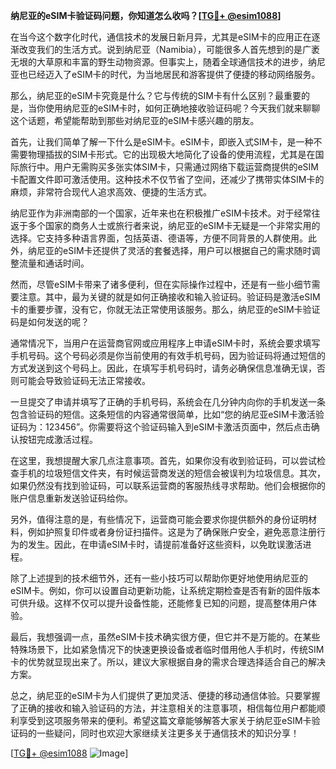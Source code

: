 **纳尼亚的eSIM卡验证码问题，你知道怎么收吗？[[TG💪+ @esim1088](https://t.me/s/esim1088)]**

在当今这个数字化时代，通信技术的发展日新月异，尤其是eSIM卡的应用正在逐渐改变我们的生活方式。说到纳尼亚（Namibia），可能很多人首先想到的是广袤无垠的大草原和丰富的野生动物资源。但事实上，随着全球通信技术的进步，纳尼亚也已经迈入了eSIM卡的时代，为当地居民和游客提供了便捷的移动网络服务。

那么，纳尼亚的eSIM卡究竟是什么？它与传统的SIM卡有什么区别？最重要的是，当你使用纳尼亚的eSIM卡时，如何正确地接收验证码呢？今天我们就来聊聊这个话题，希望能帮助到那些对纳尼亚的eSIM卡感兴趣的朋友。

首先，让我们简单了解一下什么是eSIM卡。eSIM卡，即嵌入式SIM卡，是一种不需要物理插拔的SIM卡形式。它的出现极大地简化了设备的使用流程，尤其是在国际旅行中。用户无需购买多张实体SIM卡，只需通过网络下载运营商提供的eSIM卡配置文件即可激活使用。这种技术不仅节省了空间，还减少了携带实体SIM卡的麻烦，非常符合现代人追求高效、便捷的生活方式。

纳尼亚作为非洲南部的一个国家，近年来也在积极推广eSIM卡技术。对于经常往返于多个国家的商务人士或旅行者来说，纳尼亚的eSIM卡无疑是一个非常实用的选择。它支持多种语言界面，包括英语、德语等，方便不同背景的人群使用。此外，纳尼亚的eSIM卡还提供了灵活的套餐选择，用户可以根据自己的需求随时调整流量和通话时间。

然而，尽管eSIM卡带来了诸多便利，但在实际操作过程中，还是有一些小细节需要注意。其中，最为关键的就是如何正确接收和输入验证码。验证码是激活eSIM卡的重要步骤，没有它，你就无法正常使用该服务。那么，纳尼亚的eSIM卡验证码是如何发送的呢？

通常情况下，当用户在运营商官网或应用程序上申请eSIM卡时，系统会要求填写手机号码。这个号码必须是你当前使用的有效手机号码，因为验证码将通过短信的方式发送到这个号码上。因此，在填写手机号码时，请务必确保信息准确无误，否则可能会导致验证码无法正常接收。

一旦提交了申请并填写了正确的手机号码，系统会在几分钟内向你的手机发送一条包含验证码的短信。这条短信的内容通常很简单，比如“您的纳尼亚eSIM卡激活验证码为：123456”。你需要将这个验证码输入到eSIM卡激活页面中，然后点击确认按钮完成激活过程。

在这里，我想提醒大家几点注意事项。首先，如果你没有收到验证码，可以尝试检查手机的垃圾短信文件夹，有时候运营商发送的短信会被误判为垃圾信息。其次，如果仍然没有找到验证码，可以联系运营商的客服热线寻求帮助。他们会根据你的账户信息重新发送验证码给你。

另外，值得注意的是，有些情况下，运营商可能会要求你提供额外的身份证明材料，例如护照复印件或者身份证扫描件。这是为了确保账户安全，避免恶意注册行为的发生。因此，在申请eSIM卡时，请提前准备好这些资料，以免耽误激活进程。

除了上述提到的技术细节外，还有一些小技巧可以帮助你更好地使用纳尼亚的eSIM卡。例如，你可以设置自动更新功能，让系统定期检查是否有新的固件版本可供升级。这样不仅可以提升设备性能，还能修复已知的问题，提高整体用户体验。

最后，我想强调一点，虽然eSIM卡技术确实很方便，但它并不是万能的。在某些特殊场景下，比如紧急情况下的快速更换设备或者临时借用他人手机时，传统SIM卡的优势就显现出来了。所以，建议大家根据自身的需求合理选择适合自己的解决方案。

总之，纳尼亚的eSIM卡为人们提供了更加灵活、便捷的移动通信体验。只要掌握了正确的接收和输入验证码的方法，并注意相关的注意事项，相信每位用户都能顺利享受到这项服务带来的便利。希望这篇文章能够解答大家关于纳尼亚eSIM卡验证码的一些疑问，同时也欢迎大家继续关注更多关于通信技术的知识分享！

[[TG💪+ @esim1088](https://t.me/s/esim1088) ![Image](https://i.postimg.cc/4NQfJmqS/Snipaste-2025-05-13-00-14-12.png)]